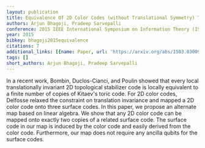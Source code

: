 ```yaml
---
layout: publication
title: Equivalence Of 2D Color Codes (without Translational Symmetry) To Surface Codes
authors: Arjun Bhagoji, Pradeep Sarvepalli
conference: 2015 IEEE International Symposium on Information Theory (ISIT)
year: 2015
bibkey: bhagoji2015equivalence
citations: 7
additional_links: [{name: Paper, url: 'https://arxiv.org/abs/1503.03009'}]
tags: []
short_authors: Arjun Bhagoji, Pradeep Sarvepalli
---
```

In a recent work, Bombin, Duclos-Cianci, and Poulin showed that every local
translationally invariant 2D topological stabilizer code is locally equivalent
to a finite number of copies of Kitaev's toric code. For 2D color codes,
Delfosse relaxed the constraint on translation invariance and mapped a 2D color
code onto three surface codes. In this paper, we propose an alternate map based
on linear algebra. We show that any 2D color code can be mapped onto exactly
two copies of a related surface code. The surface code in our map is induced by
the color code and easily derived from the color code. Furthermore, our map
does not require any ancilla qubits for the surface codes.